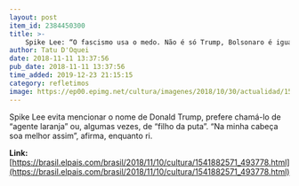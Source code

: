```yaml
---
layout: post
item_id: 2384450300
title: >-
    Spike Lee: “O fascismo usa o medo. Não é só Trump, Bolsonaro é igualmente ruim”
author: Tatu D'Oquei
date: 2018-11-11 13:37:56
pub_date: 2018-11-11 13:37:56
time_added: 2019-12-23 21:15:15
category: refletimos
image: https://ep00.epimg.net/cultura/imagenes/2018/10/30/actualidad/1540877021_709606_1540932251_rrss_normal.jpg
---
```


Spike Lee evita mencionar o nome de Donald Trump, prefere chamá-lo de “agente laranja” ou, algumas vezes, de “filho da puta”. “Na minha cabeça soa melhor assim”, afirma, enquanto ri.

**Link:** [https://brasil.elpais.com/brasil/2018/11/10/cultura/1541882571_493778.html](https://brasil.elpais.com/brasil/2018/11/10/cultura/1541882571_493778.html)

